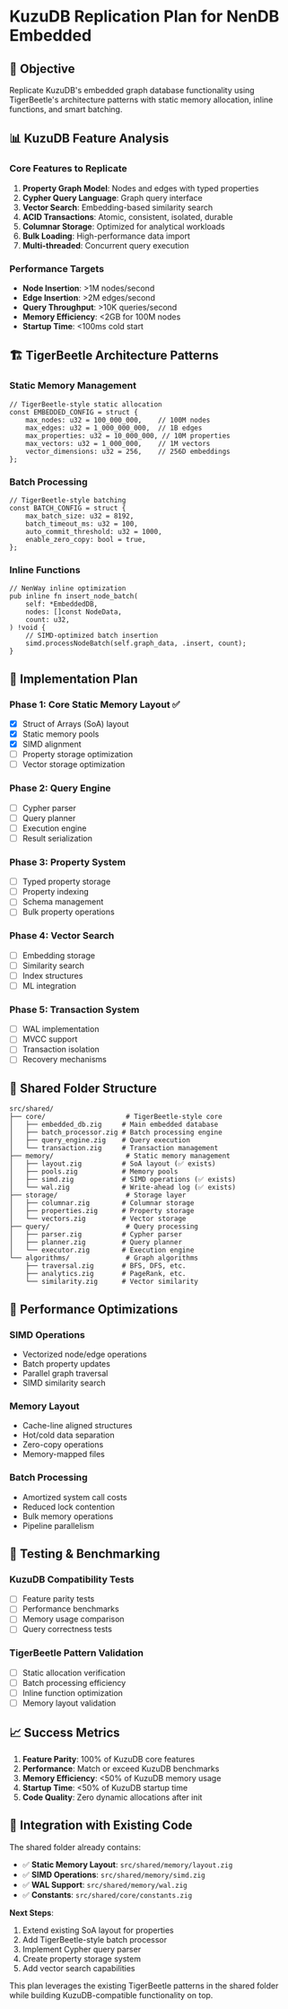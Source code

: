 # KuzuDB Replication Plan for NenDB Embedded

## 🎯 **Objective**

Replicate KuzuDB's embedded graph database functionality using TigerBeetle's architecture patterns with static memory allocation, inline functions, and smart batching.

## 📊 **KuzuDB Feature Analysis**

### **Core Features to Replicate**
1. **Property Graph Model**: Nodes and edges with typed properties
2. **Cypher Query Language**: Graph query interface
3. **Vector Search**: Embedding-based similarity search
4. **ACID Transactions**: Atomic, consistent, isolated, durable
5. **Columnar Storage**: Optimized for analytical workloads
6. **Bulk Loading**: High-performance data import
7. **Multi-threaded**: Concurrent query execution

### **Performance Targets**
- **Node Insertion**: >1M nodes/second
- **Edge Insertion**: >2M edges/second  
- **Query Throughput**: >10K queries/second
- **Memory Efficiency**: <2GB for 100M nodes
- **Startup Time**: <100ms cold start

## 🏗️ **TigerBeetle Architecture Patterns**

### **Static Memory Management**
```zig
// TigerBeetle-style static allocation
const EMBEDDED_CONFIG = struct {
    max_nodes: u32 = 100_000_000,    // 100M nodes
    max_edges: u32 = 1_000_000_000,  // 1B edges
    max_properties: u32 = 10_000_000, // 10M properties
    max_vectors: u32 = 1_000_000,    // 1M vectors
    vector_dimensions: u32 = 256,    // 256D embeddings
};
```

### **Batch Processing**
```zig
// TigerBeetle-style batching
const BATCH_CONFIG = struct {
    max_batch_size: u32 = 8192,
    batch_timeout_ms: u32 = 100,
    auto_commit_threshold: u32 = 1000,
    enable_zero_copy: bool = true,
};
```

### **Inline Functions**
```zig
// NenWay inline optimization
pub inline fn insert_node_batch(
    self: *EmbeddedDB,
    nodes: []const NodeData,
    count: u32,
) !void {
    // SIMD-optimized batch insertion
    simd.processNodeBatch(self.graph_data, .insert, count);
}
```

## 🔧 **Implementation Plan**

### **Phase 1: Core Static Memory Layout** ✅
- [x] Struct of Arrays (SoA) layout
- [x] Static memory pools
- [x] SIMD alignment
- [ ] Property storage optimization
- [ ] Vector storage optimization

### **Phase 2: Query Engine**
- [ ] Cypher parser
- [ ] Query planner
- [ ] Execution engine
- [ ] Result serialization

### **Phase 3: Property System**
- [ ] Typed property storage
- [ ] Property indexing
- [ ] Schema management
- [ ] Bulk property operations

### **Phase 4: Vector Search**
- [ ] Embedding storage
- [ ] Similarity search
- [ ] Index structures
- [ ] ML integration

### **Phase 5: Transaction System**
- [ ] WAL implementation
- [ ] MVCC support
- [ ] Transaction isolation
- [ ] Recovery mechanisms

## 📁 **Shared Folder Structure**

```
src/shared/
├── core/                    # TigerBeetle-style core
│   ├── embedded_db.zig     # Main embedded database
│   ├── batch_processor.zig # Batch processing engine
│   ├── query_engine.zig    # Query execution
│   └── transaction.zig     # Transaction management
├── memory/                  # Static memory management
│   ├── layout.zig          # SoA layout (✅ exists)
│   ├── pools.zig           # Memory pools
│   ├── simd.zig            # SIMD operations (✅ exists)
│   └── wal.zig             # Write-ahead log (✅ exists)
├── storage/                 # Storage layer
│   ├── columnar.zig        # Columnar storage
│   ├── properties.zig      # Property storage
│   └── vectors.zig         # Vector storage
├── query/                   # Query processing
│   ├── parser.zig          # Cypher parser
│   ├── planner.zig         # Query planner
│   └── executor.zig        # Execution engine
└── algorithms/              # Graph algorithms
    ├── traversal.zig       # BFS, DFS, etc.
    ├── analytics.zig       # PageRank, etc.
    └── similarity.zig      # Vector similarity
```

## 🚀 **Performance Optimizations**

### **SIMD Operations**
- Vectorized node/edge operations
- Batch property updates
- Parallel graph traversal
- SIMD similarity search

### **Memory Layout**
- Cache-line aligned structures
- Hot/cold data separation
- Zero-copy operations
- Memory-mapped files

### **Batch Processing**
- Amortized system call costs
- Reduced lock contention
- Bulk memory operations
- Pipeline parallelism

## 🧪 **Testing & Benchmarking**

### **KuzuDB Compatibility Tests**
- [ ] Feature parity tests
- [ ] Performance benchmarks
- [ ] Memory usage comparison
- [ ] Query correctness tests

### **TigerBeetle Pattern Validation**
- [ ] Static allocation verification
- [ ] Batch processing efficiency
- [ ] Inline function optimization
- [ ] Memory layout validation

## 📈 **Success Metrics**

1. **Feature Parity**: 100% of KuzuDB core features
2. **Performance**: Match or exceed KuzuDB benchmarks
3. **Memory Efficiency**: <50% of KuzuDB memory usage
4. **Startup Time**: <50% of KuzuDB startup time
5. **Code Quality**: Zero dynamic allocations after init

## 🔄 **Integration with Existing Code**

The shared folder already contains:
- ✅ **Static Memory Layout**: `src/shared/memory/layout.zig`
- ✅ **SIMD Operations**: `src/shared/memory/simd.zig`
- ✅ **WAL Support**: `src/shared/memory/wal.zig`
- ✅ **Constants**: `src/shared/core/constants.zig`

**Next Steps**:
1. Extend existing SoA layout for properties
2. Add TigerBeetle-style batch processor
3. Implement Cypher query parser
4. Create property storage system
5. Add vector search capabilities

This plan leverages the existing TigerBeetle patterns in the shared folder while building KuzuDB-compatible functionality on top.

